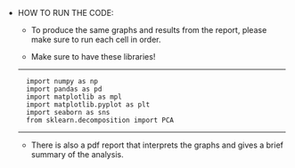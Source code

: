 * HOW TO RUN THE CODE:

    * To produce the same graphs and results from the report, please make sure to run each cell in order.

    * Make sure to have these libraries!
    ------------------------------------------
        import numpy as np
        import pandas as pd
        import matplotlib as mpl
        import matplotlib.pyplot as plt
        import seaborn as sns
        from sklearn.decomposition import PCA
    -------------------------------------------

    * There is also a pdf report that interprets the graphs and gives a brief summary of the analysis.
